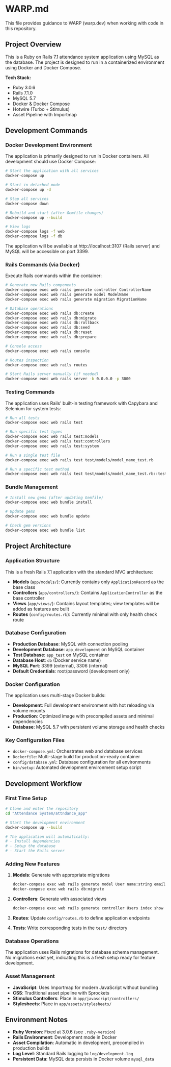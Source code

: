 # WARP.md

This file provides guidance to WARP (warp.dev) when working with code in this repository.

## Project Overview

This is a Ruby on Rails 7.1 attendance system application using MySQL as the database. The project is designed to run in a containerized environment using Docker and Docker Compose.

**Tech Stack:**
- Ruby 3.0.6
- Rails 7.1.0
- MySQL 5.7
- Docker & Docker Compose
- Hotwire (Turbo + Stimulus)
- Asset Pipeline with Importmap

## Development Commands

### Docker Development Environment

The application is primarily designed to run in Docker containers. All development should use Docker Compose:

```bash
# Start the application with all services
docker-compose up

# Start in detached mode
docker-compose up -d

# Stop all services
docker-compose down

# Rebuild and start (after Gemfile changes)
docker-compose up --build

# View logs
docker-compose logs -f web
docker-compose logs -f db
```

The application will be available at http://localhost:3107 (Rails server) and MySQL will be accessible on port 3399.

### Rails Commands (via Docker)

Execute Rails commands within the container:

```bash
# Generate new Rails components
docker-compose exec web rails generate controller ControllerName
docker-compose exec web rails generate model ModelName
docker-compose exec web rails generate migration MigrationName

# Database operations
docker-compose exec web rails db:create
docker-compose exec web rails db:migrate
docker-compose exec web rails db:rollback
docker-compose exec web rails db:seed
docker-compose exec web rails db:reset
docker-compose exec web rails db:prepare

# Console access
docker-compose exec web rails console

# Routes inspection
docker-compose exec web rails routes

# Start Rails server manually (if needed)
docker-compose exec web rails server -b 0.0.0.0 -p 3000
```

### Testing Commands

The application uses Rails' built-in testing framework with Capybara and Selenium for system tests:

```bash
# Run all tests
docker-compose exec web rails test

# Run specific test types
docker-compose exec web rails test:models
docker-compose exec web rails test:controllers
docker-compose exec web rails test:system

# Run a single test file
docker-compose exec web rails test test/models/model_name_test.rb

# Run a specific test method
docker-compose exec web rails test test/models/model_name_test.rb::test_method_name
```

### Bundle Management

```bash
# Install new gems (after updating Gemfile)
docker-compose exec web bundle install

# Update gems
docker-compose exec web bundle update

# Check gem versions
docker-compose exec web bundle list
```

## Project Architecture

### Application Structure

This is a fresh Rails 7.1 application with the standard MVC architecture:

- **Models** (`app/models/`): Currently contains only `ApplicationRecord` as the base class
- **Controllers** (`app/controllers/`): Contains `ApplicationController` as the base controller
- **Views** (`app/views/`): Contains layout templates; view templates will be added as features are built
- **Routes** (`config/routes.rb`): Currently minimal with only health check route

### Database Configuration

- **Production Database**: MySQL with connection pooling
- **Development Database**: `app_development` on MySQL container
- **Test Database**: `app_test` on MySQL container
- **Database Host**: `db` (Docker service name)
- **MySQL Port**: 3399 (external), 3306 (internal)
- **Default Credentials**: root/password (development only)

### Docker Configuration

The application uses multi-stage Docker builds:

- **Development**: Full development environment with hot reloading via volume mounts
- **Production**: Optimized image with precompiled assets and minimal dependencies
- **Database**: MySQL 5.7 with persistent volume storage and health checks

### Key Configuration Files

- `docker-compose.yml`: Orchestrates web and database services
- `Dockerfile`: Multi-stage build for production-ready container
- `config/database.yml`: Database configuration for all environments
- `bin/setup`: Automated development environment setup script

## Development Workflow

### First Time Setup

```bash
# Clone and enter the repository
cd "Attendance System/attndance_app"

# Start the development environment
docker-compose up --build

# The application will automatically:
# - Install dependencies
# - Setup the database
# - Start the Rails server
```

### Adding New Features

1. **Models**: Generate with appropriate migrations
   ```bash
   docker-compose exec web rails generate model User name:string email:string
   docker-compose exec web rails db:migrate
   ```

2. **Controllers**: Generate with associated views
   ```bash
   docker-compose exec web rails generate controller Users index show new create edit update destroy
   ```

3. **Routes**: Update `config/routes.rb` to define application endpoints

4. **Tests**: Write corresponding tests in the `test/` directory

### Database Operations

The application uses Rails migrations for database schema management. No migrations exist yet, indicating this is a fresh setup ready for feature development.

### Asset Management

- **JavaScript**: Uses Importmap for modern JavaScript without bundling
- **CSS**: Traditional asset pipeline with Sprockets
- **Stimulus Controllers**: Place in `app/javascript/controllers/`
- **Stylesheets**: Place in `app/assets/stylesheets/`

## Environment Notes

- **Ruby Version**: Fixed at 3.0.6 (see `.ruby-version`)
- **Rails Environment**: Development mode in Docker
- **Asset Compilation**: Automatic in development, precompiled in production builds
- **Log Level**: Standard Rails logging to `log/development.log`
- **Persistent Data**: MySQL data persists in Docker volume `mysql_data`
